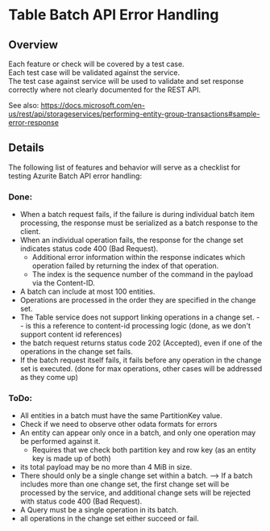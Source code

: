 # Table Batch API Error Handling

## Overview

Each feature or check will be covered by a test case.  
Each test case will be validated against the service.  
The test case against service will be used to validate and set response correctly where not clearly documented for the REST API.

See also:
https://docs.microsoft.com/en-us/rest/api/storageservices/performing-entity-group-transactions#sample-error-response

## Details

The following list of features and behavior will serve as a checklist for testing Azurite Batch API error handling:

### Done:

- When a batch request fails, if the failure is during individual batch item processing, the response must be serialized as a batch response to the client.
- When an individual operation fails, the response for the change set indicates status code 400 (Bad Request).
  - Additional error information within the response indicates which operation failed by returning the index of that operation.
  - The index is the sequence number of the command in the payload via the Content-ID.
- A batch can include at most 100 entities.
- Operations are processed in the order they are specified in the change set.
- The Table service does not support linking operations in a change set.
  -- is this a reference to content-id processing logic (done, as we don't support content id references)
- the batch request returns status code 202 (Accepted), even if one of the operations in the change set fails.
- If the batch request itself fails, it fails before any operation in the change set is executed. (done for max operations, other cases will be addressed as they come up)

### ToDo:

- All entities in a batch must have the same PartitionKey value.
- Check if we need to observe other odata formats for errors
- An entity can appear only once in a batch, and only one operation may be performed against it.
  - Requires that we check both partition key and row key (as an entity key is made up of both)
- its total payload may be no more than 4 MiB in size.
- There should only be a single change set within a batch.
  --> If a batch includes more than one change set, the first change set will be processed by the service, and additional change sets will be rejected with status code 400 (Bad Request).
- A Query must be a single operation in its batch.
- all operations in the change set either succeed or fail.
